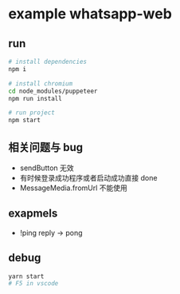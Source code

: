 # example whatsapp-web

## run

```bash
# install dependencies
npm i

# install chromium
cd node_modules/puppeteer
npm run install

# run project
npm start
```

## 相关问题与 bug

- sendButton 无效
- 有时候登录成功程序或者启动成功直接 done
- MessageMedia.fromUrl 不能使用


## exapmels

- !ping reply -> pong

## debug

```bash
yarn start
# F5 in vscode
```